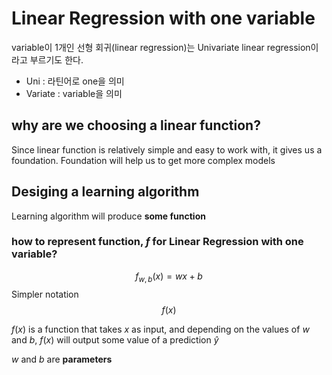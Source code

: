 # Linear Regression with one variable
variable이 1개인 선형 회귀(linear regression)는 Univariate linear regression이라고 부르기도 한다.
- Uni : 라틴어로 one을 의미
- Variate : variable을 의미

## why are we choosing a linear function?
Since linear function is relatively simple and easy to work with, it gives us a foundation. Foundation will help us to get more complex models

## Desiging a learning algorithm
Learning algorithm will produce __some function__

### how to represent function, $f$ for Linear Regression with one variable?
$$f_{w,b}(x) = wx + b$$
Simpler notation
$$f(x)$$

$f(x)$ is a function that takes $x$ as input, and depending on the values of $w$ and $b$, $f(x)$ will output some value of a prediction $\hat{y}$

$w$ and $b$ are __parameters__